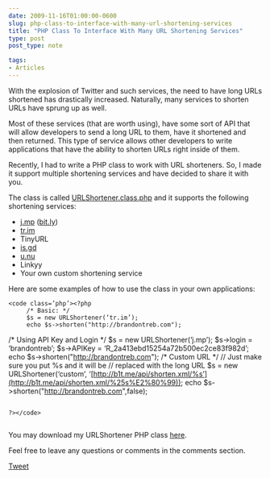 ```yaml
---
date: 2009-11-16T01:00:00-0600
slug: php-class-to-interface-with-many-url-shortening-services
title: "PHP Class To Interface With Many URL Shortening Services"
type: post
post_type: note

tags:
- Articles
---
```

With the explosion of Twitter and such services, the need to have long URLs shortened has drastically increased. Naturally, many services to shorten URLs have sprung up as well.


Most of these services (that are worth using), have some sort of API that will allow developers to send a long URL to them, have it shortened and then returned. This type of service allows other developers to write applications that have the ability to shorten URLs right inside of them.


Recently, I had to write a PHP class to work with URL shorteners. So, I made it support multiple shortening services and have decided to share it with you.


The class is called [URLShortener.class.php](http://brandontreb.com/wp-content/uploads/2009/11/URLShortener.class.php_1.zip) and it supports the following shortening services:


* [j.mp](http://j.mp) ([bit.ly](http://bit.ly))
* [tr.im](http://tr.im)
* TinyURL
* [is.gd](http://is.gd)
* [u.nu](http://u.nu)
* Linkyy
* Your own custom shortening service


Here are some examples of how to use the class in your own applications:




```
<code class=’php’><?php
     /* Basic: */
     $s = new URLShortener(‘tr.im’);
     echo $s->shorten("http://brandontreb.com");

```
 /* Using API Key and Login */
 $s = new URLShortener(‘j.mp’);
 $s-&gt;login = ‘brandontreb’;
 $s-&gt;APIKey = ‘R_2a413ebd15254a72b500ec2ce83f982d’;
 echo $s-&gt;shorten("http://brandontreb.com");
/\* Custom URL \*/
// Just make sure you put %s and it will be
// replaced with the long URL
$s = new URLShortener(‘custom’,
‘[http://b1t.me/api/shorten.xml/%s’](http://b1t.me/api/shorten.xml/%25s%E2%80%99));
echo $s-&gt;shorten("<http://brandontreb.com>",false);



```

?></code>


```


You may download my URLShortener PHP class [here](http://brandontreb.com/wp-content/uploads/2009/11/URLShortener.class.php_1.zip).


Feel free to leave any questions or comments in the comments section.



[Tweet](http://twitter.com/share)


